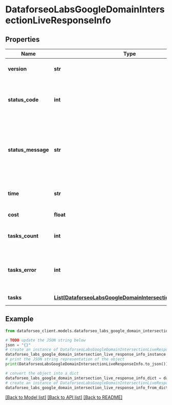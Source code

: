 # DataforseoLabsGoogleDomainIntersectionLiveResponseInfo


## Properties

Name | Type | Description | Notes
------------ | ------------- | ------------- | -------------
**version** | **str** | the current version of the API | [optional] 
**status_code** | **int** | general status code you can find the full list of the response codes here | [optional] 
**status_message** | **str** | general informational message you can find the full list of general informational messages here | [optional] 
**time** | **str** | total execution time, seconds | [optional] 
**cost** | **float** | total tasks cost, USD | [optional] 
**tasks_count** | **int** | the number of tasks in the tasks array | [optional] 
**tasks_error** | **int** | the number of tasks in the tasks array returned with an error | [optional] 
**tasks** | [**List[DataforseoLabsGoogleDomainIntersectionLiveTaskInfo]**](DataforseoLabsGoogleDomainIntersectionLiveTaskInfo.md) | array of tasks | [optional] 

## Example

```python
from dataforseo_client.models.dataforseo_labs_google_domain_intersection_live_response_info import DataforseoLabsGoogleDomainIntersectionLiveResponseInfo

# TODO update the JSON string below
json = "{}"
# create an instance of DataforseoLabsGoogleDomainIntersectionLiveResponseInfo from a JSON string
dataforseo_labs_google_domain_intersection_live_response_info_instance = DataforseoLabsGoogleDomainIntersectionLiveResponseInfo.from_json(json)
# print the JSON string representation of the object
print(DataforseoLabsGoogleDomainIntersectionLiveResponseInfo.to_json())

# convert the object into a dict
dataforseo_labs_google_domain_intersection_live_response_info_dict = dataforseo_labs_google_domain_intersection_live_response_info_instance.to_dict()
# create an instance of DataforseoLabsGoogleDomainIntersectionLiveResponseInfo from a dict
dataforseo_labs_google_domain_intersection_live_response_info_from_dict = DataforseoLabsGoogleDomainIntersectionLiveResponseInfo.from_dict(dataforseo_labs_google_domain_intersection_live_response_info_dict)
```
[[Back to Model list]](../README.md#documentation-for-models) [[Back to API list]](../README.md#documentation-for-api-endpoints) [[Back to README]](../README.md)


